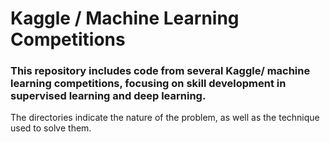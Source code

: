 # Kaggle / Machine Learning Competitions

### This repository includes code from several Kaggle/ machine learning competitions, focusing on skill development in supervised learning and deep learning.

The directories indicate the nature of the problem, as well as the technique used to solve them.

